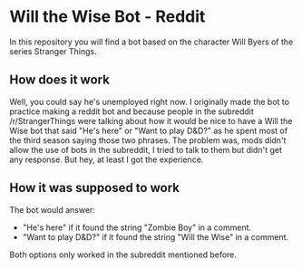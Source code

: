 # Will the Wise Bot - Reddit
In this repository you will find a bot based on the character Will Byers of the series Stranger Things.

## How does it work
Well, you could say he's unemployed right now. I originally made the bot to practice making a reddit bot and because people in the subreddit /r/StrangerThings were talking about how it would be nice to have a Will the Wise bot that said "He's here" or "Want to play D&D?" as he spent most of the third season saying those two phrases. The problem was, mods didn't allow the use of bots in the subreddit, I tried to talk to them but didn't get any response. But hey, at least I got the experience.

## How it was supposed to work
The bot would answer:
* "He's here" if it found the string "Zombie Boy" in a comment. 
* "Want to play D&D?" if it found the string "Will the Wise" in a comment.

Both options only worked in the subreddit mentioned before.